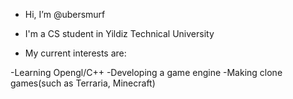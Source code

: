 - Hi, I’m @ubersmurf

- I'm a CS student in Yildiz Technical University

- My current interests are:
  
-Learning Opengl/C++
-Developing a game engine
-Making clone games(such as Terraria, Minecraft)
